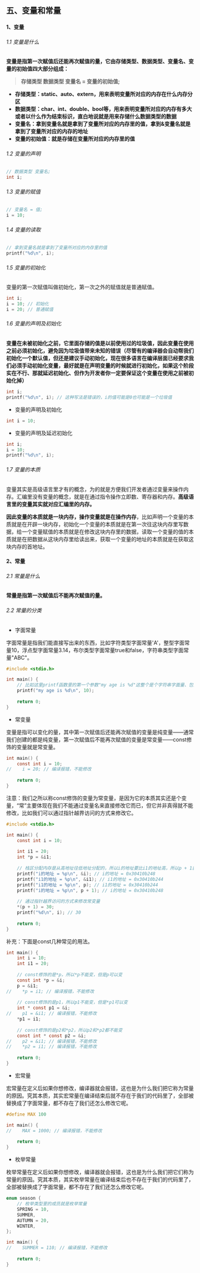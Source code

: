 ## 五、变量和常量

#### 1、变量

###### 1.1 变量是什么

**变量是指第一次赋值后还能再次赋值的量，它由存储类型、数据类型、变量名、变量的初始值四大部分组成：**

> **存储类型 数据类型 变量名 = 变量的初始值;**

* **存储类型：static、auto、extern，用来表明变量所对应的内存在什么内存分区**
* **数据类型：char、int、double、bool等，用来表明变量所对应的内存有多大或者以什么作为结束标识，直白地说就是用来存储什么数据类型的数据**
* **变量名：拿到变量名就是拿到了变量所对应的内存里的值，拿到&变量名就是拿到了变量所对应的内存的地址**
* **变量的初始值：就是存储在变量所对应的内存里的值**

###### 1.2 变量的声明

```c
// 数据类型 变量名;
int i;
```

###### 1.3 变量的赋值

```c
// 变量名 = 值;
i = 10;
```

###### 1.4 变量的读取

```c
// 拿到变量名就是拿到了变量所对应的内存里的值
printf("%d\n", i);
```

###### 1.5 变量的初始化

变量的第一次赋值叫做初始化，第一次之外的赋值就是普通赋值。

```c
int i;
i = 10; // 初始化
i = 20; // 普通赋值
```

###### 1.6 变量的声明及初始化

**变量在未被初始化之前，它里面存储的值是以前使用过的垃圾值，因此变量在使用之前必须初始化，避免因为垃圾值带来未知的错误（尽管有的编译器会自动帮我们初始化一个默认值，但还是建议手动初始化，现在很多语言在编译层面已经要求我们必须手动初始化变量，最好就是在声明变量的时候就进行初始化，如果这个阶段实在不行、那就延迟初始化、但作为开发者你一定要保证这个变量在使用之前被初始化掉）**

```c
int i;
printf("%d\n", i); // 这种写法是错误的，i的值可能是0也可能是一个垃圾值
```

* 变量的声明及初始化

```c
int i = 10;
```

* 变量的声明及延迟初始化

```c
int i;
i = 10;
printf("%d\n", i);
```

###### 1.7 变量的本质

变量其实是高级语言里才有的概念，为的就是方便我们开发者通过变量来操作内存。汇编里没有变量的概念，就是在通过指令操作立即数、寄存器和内存。**高级语言里的变量其实就对应汇编里的内存。**

**因此变量的本质就是一块内存，操作变量就是在操作内存**，比如声明一个变量的本质就是在开辟一块内存，初始化一个变量的本质就是在第一次往这块内存里写数据，给一个变量赋值的本质就是在修改这块内存里的数据，读取一个变量的值的本质就是在把数据从这块内存里给读出来，获取一个变量的地址的本质就是在获取这块内存的首地址。

#### 2、常量

###### 2.1 常量是什么

**常量是指第一次赋值后不能再次赋值的量。**

###### 2.2 常量的分类

* 字面常量

字面常量是指我们能直接写出来的东西，比如字符类型字面常量'A'，整型字面常量10，浮点型字面常量3.14，布尔类型字面常量true和false，字符串类型字面常量"ABC"。

```c
#include <stdio.h>

int main() {
    // 比如这里printf函数里的第一个参数"my age is %d"这整个是个字符串字面量、包括%d在内，第二个参数是个整型字面量
    printf("my age is %d\n", 10);
    
    return 0;
}
```

* 常变量

变量是指可以变化的量，其中第一次赋值后还能再次赋值的变量是纯变量——通常我们创建的都是纯变量，第一次赋值后不能再次赋值的变量是常变量——const修饰的变量就是常变量。

```c
int main() {
    const int i = 10;
//    i = 20; // 编译报错，不能修改
    
    return 0;
}
```

注意：我们之所以称const修饰的变量为常变量，是因为它的本质其实还是个变量，“常”主要体现在我们不能通过变量名来直接修改它而已，但它并非真得就不能修改，比如我们可以通过指针越界访问的方式来修改它。

```c
#include <stdio.h>

int main() {
    const int i = 10;
    
    int i1 = 20;
    int *p = &i1;
    
    // 栈区分配内存是从高地址往低地址分配的，所以i的地址要比i1的地址高，所以p + 1就是i的地址
    printf("i的地址 = %p\n", &i); // i的地址 = 0x30410b248
    printf("i1的地址 = %p\n", &i1); // i1的地址 = 0x30410b244
    printf("i1的地址 = %p\n", p); // i1的地址 = 0x30410b244
    printf("i的地址 = %p\n", p + 1); // i的地址 = 0x30410b248
    
    // 通过指针越界访问的方式来修改常变量
    *(p + 1) = 30;
    printf("%d\n", i); // 30
    
    return 0;
}
```

补充：下面是const几种常见的用法。

```c
int main() {
    int i = 10;
    int i1 = 20;
    
    // const修饰的是*p，所以*p不能变，但是p可以变
    const int *p = &i;
    p = &i1;
//    *p = i1; // 编译报错，不能修改
    
    // const修饰的是p1，所以p1不能变，但是*p1可以变
    int * const p1 = &i;
//    p1 = &i1; // 编译报错，不能修改
    *p1 = i1;
    
    // const修饰的是p2和*p2，所以p2和*p2都不能变
    const int * const p2 = &i;
//    p2 = &i1; // 编译报错，不能修改
//    *p2 = i1; // 编译报错，不能修改
    
    return 0;
}
```

* 宏常量

宏常量在定义后如果你想修改，编译器就会报错，这也是为什么我们把它称为常量的原因。究其本质，其实宏常量在编译结束后就不存在于我们的代码里了，全部被替换成了字面常量，都不存在了我们还怎么修改它呢。

```c
#define MAX 100

int main() {
//    MAX = 1000; // 编译报错，不能修改
    
    return 0;
}
```

* 枚举常量

枚举常量在定义后如果你想修改，编译器就会报错，这也是为什么我们把它们称为常量的原因。究其本质，其实枚举常量在编译结束后也不存在于我们的代码里了，全部被替换成了字面常量，都不存在了我们还怎么修改它呢。

```c
enum season {
    // 枚举类型里的成员就是枚举常量
    SPRING = 10,
    SUMMER,
    AUTUMN = 20,
    WINTER,
};

int main() {
//    SUMMER = 110; // 编译报错，不能修改
    
    return 0;
}
```
